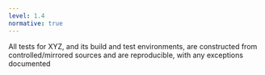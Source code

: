 ```yaml
---
level: 1.4
normative: true
---
```


All tests for XYZ, and its build and test environments, are constructed from controlled/mirrored sources and are reproducible, with any exceptions documented
